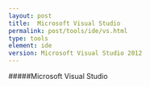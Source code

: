 ```yaml
---
layout: post
title:  Microsoft Visual Studio
permalink: post/tools/ide/vs.html
type: tools
element: ide
version: Microsoft Visual Studio 2012
---
```


#####Microsoft Visual Studio